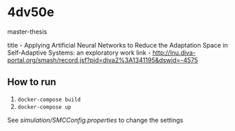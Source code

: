# 4dv50e
master-thesis 

title - Applying Artificial Neural Networks to Reduce the Adaptation Space in Self-Adaptive Systems: an exploratory work
link - http://lnu.diva-portal.org/smash/record.jsf?pid=diva2%3A1341195&dswid=-4575

## How to run
1. `docker-compose build`
2. `docker-compose up`

See *simulation/SMCConfig.properties* to change the settings
